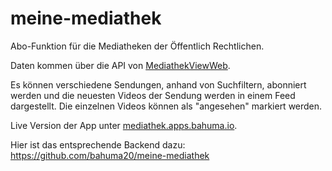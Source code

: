# meine-mediathek
Abo-Funktion für die Mediatheken der Öffentlich Rechtlichen.

Daten kommen über die API von [MediathekViewWeb](https://mediathekviewweb.de).

Es können verschiedene Sendungen, anhand von Suchfiltern, abonniert werden und die neuesten Videos der Sendung werden in einem Feed dargestellt.
Die einzelnen Videos können als "angesehen" markiert werden.

Live Version der App unter [mediathek.apps.bahuma.io](https://mediathek.apps.bahuma.io).

Hier ist das entsprechende Backend dazu: https://github.com/bahuma20/meine-mediathek
